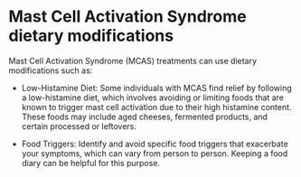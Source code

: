 # Mast Cell Activation Syndrome dietary modifications

Mast Cell Activation Syndrome (MCAS) treatments can use dietary modifications such as:

* Low-Histamine Diet: Some individuals with MCAS find relief by following a low-histamine diet, which involves avoiding or limiting foods that are known to trigger mast cell activation due to their high histamine content. These foods may include aged cheeses, fermented products, and certain processed or leftovers.
 
* Food Triggers: Identify and avoid specific food triggers that exacerbate your symptoms, which can vary from person to person. Keeping a food diary can be helpful for this purpose.
